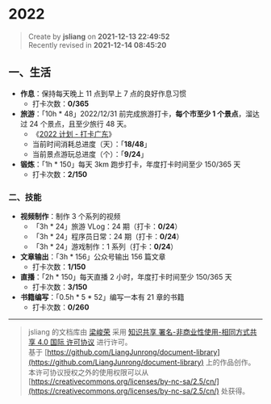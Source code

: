 2022
===

> Create by **jsliang** on **2021-12-13 22:49:52**  
> Recently revised in **2021-12-14 08:45:20**

## 一、生活

* **作息**：保持每天晚上 11 点到早上 7 点的良好作息习惯
  * 打卡次数：**0/365**
* **旅游**：「10h * 48」2022/12/31 前完成旅游打卡，**每个市至少 1 个景点**，溜达过 24 个景点，且至少旅行 48 天。
  * 《[2022 计划 - 打卡广东](https://github.com/LiangJunrong/document-library/blob/master/%E7%B3%BB%E5%88%97-%E4%B8%AA%E4%BA%BA%E7%94%9F%E6%B4%BB/%E6%97%85%E6%B8%B8/2022.md)》
  * 当前时间消耗总进度（天）：「**18/48**」
  * 当前景点游玩总进度（个）：「**9/24**」
* **锻炼**：「1h * 150」每天 3km 跑步打卡，年度打卡时间至少 150/365 天
  * 打卡次数：**2/150**

### 二、技能

* **视频制作**：制作 3 个系列的视频
  * 「3h * 24」旅游 VLog：24 期（打卡：**0/24**）
  * 「3h * 24」程序员日常：24 期（打卡：**0/24**）
  * 「3h * 24」游戏制作：1 系列（打卡：**0/24**）
* **文章输出**：「3h * 156」公众号输出 156 篇文章
  * 打卡次数：**1/150**
* **直播**：「2h * 150」每天直播 2 小时，年度打卡时间至少 150/365 天
  * 打卡次数：**3/150**
* **书籍编写**：「0.5h * 5 * 52」编写一本有 21 章的书籍
  * 打卡次数：**0/260**

---

> jsliang 的文档库由 [梁峻荣](https://github.com/LiangJunrong) 采用 [知识共享 署名-非商业性使用-相同方式共享 4.0 国际 许可协议](http://creativecommons.org/licenses/by-nc-sa/4.0/) 进行许可。<br/>基于 [https://github.com/LiangJunrong/document-library](https://github.com/LiangJunrong/document-library) 上的作品创作。<br/>本许可协议授权之外的使用权限可以从 [https://creativecommons.org/licenses/by-nc-sa/2.5/cn/](https://creativecommons.org/licenses/by-nc-sa/2.5/cn/) 处获得。
